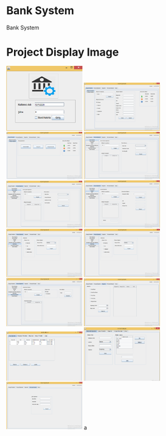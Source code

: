 
# Bank System
Bank System

# Project Display Image

<p>
<a href="https://github.com/ramazanisik/BankSystem-JavaSwing/blob/master/Banka%20Sistemi%20Resimler/1.png" target="_blank">
<img src="https://github.com/ramazanisik/BankSystem-JavaSwing/blob/master/Banka%20Sistemi%20Resimler/1.png" width="200" style="max-width:100%;"></a>

<a href="https://github.com/ramazanisik/BankSystem-JavaSwing/blob/master/Banka%20Sistemi%20Resimler/2.png" target="_blank">
<img src="https://github.com/ramazanisik/BankSystem-JavaSwing/blob/master/Banka%20Sistemi%20Resimler/2.png" width="200" style="max-width:100%;"></a>

<a href="https://github.com/ramazanisik/BankSystem-JavaSwing/blob/master/Banka%20Sistemi%20Resimler/3.png" target="_blank">
<img src="https://github.com/ramazanisik/BankSystem-JavaSwing/blob/master/Banka%20Sistemi%20Resimler/3.png" width="200" style="max-width:100%;"></a>

<a href="https://github.com/ramazanisik/BankSystem-JavaSwing/blob/master/Banka%20Sistemi%20Resimler/4.png" target="_blank">
<img src="https://github.com/ramazanisik/BankSystem-JavaSwing/blob/master/Banka%20Sistemi%20Resimler/4.png" width="200" style="max-width:100%;"></a>

<a href="https://github.com/ramazanisik/BankSystem-JavaSwing/blob/master/Banka%20Sistemi%20Resimler/5.png" target="_blank">
<img src="https://github.com/ramazanisik/BankSystem-JavaSwing/blob/master/Banka%20Sistemi%20Resimler/5.png" width="200" style="max-width:100%;"></a>

<a href="https://github.com/ramazanisik/BankSystem-JavaSwing/blob/master/Banka%20Sistemi%20Resimler/6.png" target="_blank">
<img src="https://github.com/ramazanisik/BankSystem-JavaSwing/blob/master/Banka%20Sistemi%20Resimler/6.png" width="200" style="max-width:100%;"></a>

<a href="https://github.com/ramazanisik/BankSystem-JavaSwing/blob/master/Banka%20Sistemi%20Resimler/7.png" target="_blank">
<img src="https://github.com/ramazanisik/BankSystem-JavaSwing/blob/master/Banka%20Sistemi%20Resimler/7.png" width="200" style="max-width:100%;"></a>

<a href="https://github.com/ramazanisik/BankSystem-JavaSwing/blob/master/Banka%20Sistemi%20Resimler/7.png" target="_blank">
<img src="https://github.com/ramazanisik/BankSystem-JavaSwing/blob/master/Banka%20Sistemi%20Resimler/7.png" width="200" style="max-width:100%;"></a>

<a href="https://github.com/ramazanisik/BankSystem-JavaSwing/blob/master/Banka%20Sistemi%20Resimler/8.png" target="_blank">
<img src="https://github.com/ramazanisik/BankSystem-JavaSwing/blob/master/Banka%20Sistemi%20Resimler/8.png" width="200" style="max-width:100%;"></a>

<a href="https://github.com/ramazanisik/BankSystem-JavaSwing/blob/master/Banka%20Sistemi%20Resimler/9.png" target="_blank">
<img src="https://github.com/ramazanisik/BankSystem-JavaSwing/blob/master/Banka%20Sistemi%20Resimler/9.png" width="200" style="max-width:100%;"></a>

<a href="https://github.com/ramazanisik/BankSystem-JavaSwing/blob/master/Banka%20Sistemi%20Resimler/10.png" target="_blank">
<img src="https://github.com/ramazanisik/BankSystem-JavaSwing/blob/master/Banka%20Sistemi%20Resimler/10.png" width="200" style="max-width:100%;"></a>

<a href="https://github.com/ramazanisik/BankSystem-JavaSwing/blob/master/Banka%20Sistemi%20Resimler/11.png" target="_blank">
<img src="https://github.com/ramazanisik/BankSystem-JavaSwing/blob/master/Banka%20Sistemi%20Resimler/11.png" width="200" style="max-width:100%;"></a>

<a href="https://github.com/ramazanisik/BankSystem-JavaSwing/blob/master/Banka%20Sistemi%20Resimler/12.png" target="_blank">
<img src="https://github.com/ramazanisik/BankSystem-JavaSwing/blob/master/Banka%20Sistemi%20Resimler/12.png" width="200" style="max-width:100%;"></a>
a


